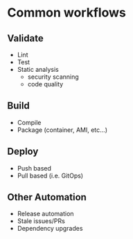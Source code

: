 # Common workflows

## Validate

- Lint
- Test
- Static analysis
  - security scanning
  - code quality

## Build

- Compile
- Package (container, AMI, etc...)

## Deploy

- Push based
- Pull based (i.e. GitOps)

## Other Automation

- Release automation
- Stale issues/PRs
- Dependency upgrades

